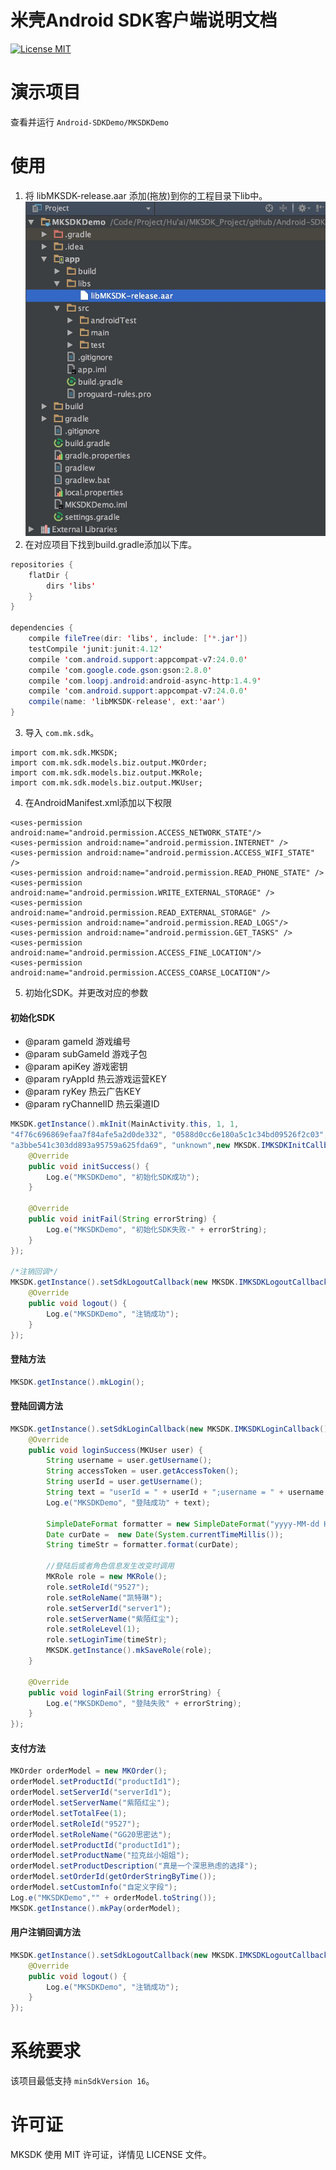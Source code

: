 # 米壳Android SDK客户端说明文档
[![License MIT](https://img.shields.io/badge/license-MIT-green.svg?style=flat)](https://raw.githubusercontent.com/mikegame/Android-SDKDemo/master/LICENSE)&nbsp;



演示项目
==============
查看并运行 `Android-SDKDemo/MKSDKDemo`


使用
==============



1. 将 libMKSDK-release.aar 添加(拖放)到你的工程目录下lib中。
<img src="https://github.com/mikegame/Android-SDKDemo/blob/master/Snapshots/Framework.png"><br/>
2. 在对应项目下找到build.gradle添加以下库。<br/>
   
```java
repositories {
    flatDir {
        dirs 'libs'
    }
}

dependencies {
    compile fileTree(dir: 'libs', include: ['*.jar'])
    testCompile 'junit:junit:4.12'
    compile 'com.android.support:appcompat-v7:24.0.0'
    compile 'com.google.code.gson:gson:2.8.0'
    compile 'com.loopj.android:android-async-http:1.4.9'
    compile 'com.android.support:appcompat-v7:24.0.0'
    compile(name: 'libMKSDK-release', ext:'aar')
}
```


3. 导入 `com.mk.sdk`。
```
import com.mk.sdk.MKSDK;
import com.mk.sdk.models.biz.output.MKOrder;
import com.mk.sdk.models.biz.output.MKRole;
import com.mk.sdk.models.biz.output.MKUser;
```

4. 在AndroidManifest.xml添加以下权限
```
<uses-permission android:name="android.permission.ACCESS_NETWORK_STATE"/>
<uses-permission android:name="android.permission.INTERNET" />
<uses-permission android:name="android.permission.ACCESS_WIFI_STATE" />
<uses-permission android:name="android.permission.READ_PHONE_STATE" />
<uses-permission android:name="android.permission.WRITE_EXTERNAL_STORAGE" />
<uses-permission android:name="android.permission.READ_EXTERNAL_STORAGE" />
<uses-permission android:name="android.permission.READ_LOGS"/>
<uses-permission android:name="android.permission.GET_TASKS" />
<uses-permission android:name="android.permission.ACCESS_FINE_LOCATION"/>
<uses-permission android:name="android.permission.ACCESS_COARSE_LOCATION"/>
```

5. 初始化SDK。并更改对应的参数

#### 初始化SDK
 *  @param gameId    游戏编号
 *  @param subGameId 游戏子包
 *  @param apiKey 游戏密钥
 *  @param ryAppId 热云游戏运营KEY
 *  @param ryKey   热云广告KEY
 *  @param ryChannelID 热云渠道ID
```java
MKSDK.getInstance().mkInit(MainActivity.this, 1, 1,
"4f76c696869efaa7f84afe5a2d0de332", "0588d0cc6e180a5c1c34bd09526f2c03",
"a3bbe541c303dd893a95759a625fda69", "unknown",new MKSDK.IMKSDKInitCallback() {
    @Override
    public void initSuccess() {
        Log.e("MKSDKDemo", "初始化SDK成功");
    }

    @Override
    public void initFail(String errorString) {
        Log.e("MKSDKDemo", "初始化SDK失败-" + errorString);
    }
});

/*注销回调*/
MKSDK.getInstance().setSdkLogoutCallback(new MKSDK.IMKSDKLogoutCallback() {
    @Override
    public void logout() {
        Log.e("MKSDKDemo", "注销成功");
    }
});
```

#### 登陆方法

```java
MKSDK.getInstance().mkLogin();
```

#### 登陆回调方法

```java
MKSDK.getInstance().setSdkLoginCallback(new MKSDK.IMKSDKLoginCallback() {
    @Override
    public void loginSuccess(MKUser user) {
        String username = user.getUsername();
        String accessToken = user.getAccessToken();
        String userId = user.getUsername();
        String text = "userId = " + userId + ";username = " + username + ";accessToken = " + accessToken;
        Log.e("MKSDKDemo", "登陆成功" + text);

        SimpleDateFormat formatter = new SimpleDateFormat("yyyy-MM-dd HH:mm:ss");
        Date curDate =  new Date(System.currentTimeMillis());
        String timeStr = formatter.format(curDate);

        //登陆后或者角色信息发生改变时调用
        MKRole role = new MKRole();
        role.setRoleId("9527");
        role.setRoleName("凯特琳");
        role.setServerId("server1");
        role.setServerName("紫陌红尘");
        role.setRoleLevel(1);
        role.setLoginTime(timeStr);
        MKSDK.getInstance().mkSaveRole(role);
    }

    @Override
    public void loginFail(String errorString) {
        Log.e("MKSDKDemo", "登陆失败" + errorString);
    }
});
```



#### 支付方法

```java
MKOrder orderModel = new MKOrder();
orderModel.setProductId("productId1");
orderModel.setServerId("serverId1");
orderModel.setServerName("紫陌红尘");
orderModel.setTotalFee(1);
orderModel.setRoleId("9527");
orderModel.setRoleName("GG20思密达");
orderModel.setProductId("productId1");
orderModel.setProductName("拉克丝小姐姐");
orderModel.setProductDescription("真是一个深思熟虑的选择");
orderModel.setOrderId(getOrderStringByTime());
orderModel.setCustomInfo("自定义字段");
Log.e("MKSDKDemo","" + orderModel.toString());
MKSDK.getInstance().mkPay(orderModel);
```


#### 用户注销回调方法

```java
MKSDK.getInstance().setSdkLogoutCallback(new MKSDK.IMKSDKLogoutCallback() {
    @Override
    public void logout() {
        Log.e("MKSDKDemo", "注销成功");
    }
});
```





系统要求
==============
该项目最低支持 `minSdkVersion 16`。



许可证
==============
MKSDK 使用 MIT 许可证，详情见 LICENSE 文件。
